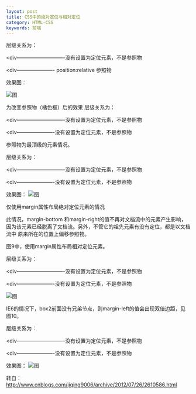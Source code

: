 ```yaml
---
layout: post
title: CSS中的绝对定位与相对定位
category: HTML-CSS
keywords: 前端
---
```




层级关系为：

<div ——————————— position:relative; 不是最近的祖先定位元素，不是参照物

<div—————————-没有设置为定位元素，不是参照物

<div———————- position:relative 参照物

<div box1

<div box2 ——–position:absolute; top:50px; left:120px;

<div box3

效果图：

![图](https://sonya1.github.io/assets/img/blog/position_1.jpg)


为改变参照物（橘色框）后的效果
层级关系为：
<div ——————————— position:relative;最近的祖先定位元素，参照物

<div—————————-没有设置为定位元素，不是参照物

<div———————-没有设置为定位元素，不是参照物

<div box1

<div box2 ——–position:absolute; top:50px; left:120px;

<div box3
效果图：
![图](https://sonya1.github.io/assets/img/blog/position_2.jpg)

参照物为最顶级的元素情况。

层级关系为：

<div ———————————没有设置为定位元素，不是参照物

<div—————————-没有设置为定位元素，不是参照物

<div———————-没有设置为定位元素，不是参照物

<div box1

<div box2 ——–position:absolute; top:50px; left:120px;

<div box3

效果图：
![图](https://sonya1.github.io/assets/img/blog/position_3.jpg)


仅使用margin属性布局绝对定位元素的情况

此情况，margin-bottom 和margin-right的值不再对文档流中的元素产生影响，因为该元素已经脱离了文档流。另外，不管它的祖先元素有没有定位，都是以文档流中
原来所在的位置上偏移参照物。  

图9中，使用margin属性布局相对定位元素。

层级关系为：

<div ——————————— position:relative; 不是参照物

<div—————————-没有设置为定位元素，不是参照物

<div———————-没有设置为定位元素，不是参照物

<div box1

<div box2 ——–position:absolute; margin-top:50px; margin-left:120px;

<div box3
效果图：

![图](https://sonya1.github.io/assets/img/blog/position_4.jpg)


IE6的情况下，box2前面没有兄弟节点，则margin-left的值会出现双倍边距，见图10。

层级关系为：

<div ——————————— position:relative; 不是参照物

<div—————————-没有设置为定位元素，不是参照物

<div———————-没有设置为定位元素，不是参照物

<div box1

<div box2 ——–position:absolute; margin-top:50px; margin-left:60px;

<div box3

效果图：
![图](https://sonya1.github.io/assets/img/blog/position_5.jpg)

转自：http://www.cnblogs.com/jiqing9006/archive/2012/07/26/2610586.html

